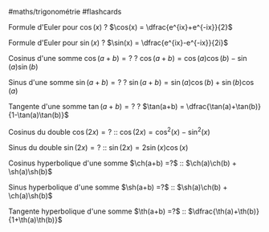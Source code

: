#maths/trigonométrie #flashcards 

Formule d'Euler pour $\cos(x)$
?
$\cos(x) = \dfrac{e^{ix}+e^{-ix}}{2}$
<!--SR:!2022-09-10,7,242-->

Formule d'Euler pour $\sin(x)$
?
$\sin(x) = \dfrac{e^{ix}-e^{-ix}}{2i}$
<!--SR:!2022-10-22,52,221-->

Cosinus d'une somme $\cos(a+b) = ?$
?
$\cos(a+b) = \cos(a)\cos(b) - \sin(a)\sin(b)$
<!--SR:!2022-09-24,43,186-->

Sinus d'une somme $\sin(a+b) = ?$
?
$\sin(a+b) = \sin(a)\cos(b)+\sin(b)\cos(a)$
<!--SR:!2022-10-23,54,230-->

Tangente d'une somme $\tan(a+b) = ?$
?
$\tan(a+b) = \dfrac{\tan(a)+\tan(b)}{1-\tan(a)\tan(b)}$
<!--SR:!2022-10-05,62,210-->

Cosinus du double $\cos(2x) = ?$ :: $\cos(2x) = \cos^2(x)-\sin^2(x)$
<!--SR:!2022-09-23,61,225-->

Sinus du double $\sin(2x) = ?$ :: $\sin(2x) = 2\sin(x)\cos(x)$
<!--SR:!2022-09-10,54,226-->


Cosinus hyperbolique d'une somme $\ch(a+b) =?$ :: $\ch(a)\ch(b) + \sh(a)\sh(b)$
<!--SR:!2022-10-09,40,254-->

Sinus hyperbolique d'une somme $\sh(a+b) =?$ :: $\sh(a)\ch(b) + \ch(a)\sh(b)$
<!--SR:!2022-09-13,21,234-->

Tangente hyperbolique d'une somme $\th(a+b) =?$ :: $\dfrac{\th(a)+\th(b)}{1+\th(a)\th(b)}$
<!--SR:!2022-10-21,48,254-->

